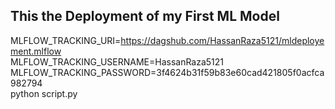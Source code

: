 ## This the Deployment of my First ML Model
MLFLOW_TRACKING_URI=https://dagshub.com/HassanRaza5121/mldeployement.mlflow \
MLFLOW_TRACKING_USERNAME=HassanRaza5121 \
MLFLOW_TRACKING_PASSWORD=3f4624b31f59b83e60cad421805f0acfca982794 \
python script.py